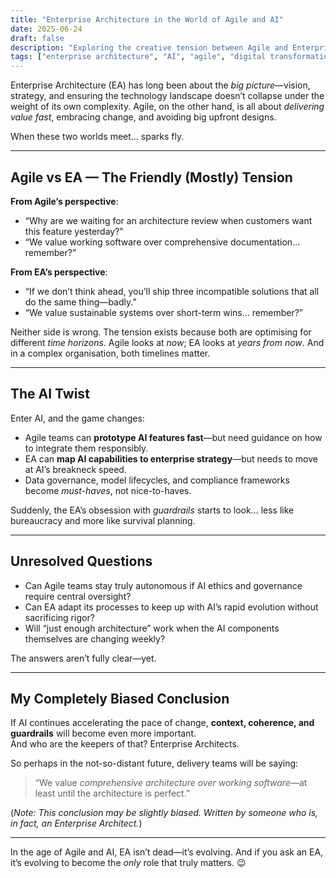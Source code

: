 ```yaml
---
title: "Enterprise Architecture in the World of Agile and AI"
date: 2025-06-24
draft: false
description: "Exploring the creative tension between Agile and Enterprise Architecture—and why AI might just tip the scales."
tags: ["enterprise architecture", "AI", "agile", "digital transformation", "strategy"]
---
```


Enterprise Architecture (EA) has long been about the *big picture*—vision, strategy, and ensuring the technology landscape doesn’t collapse under the weight of its own complexity. Agile, on the other hand, is all about *delivering value fast*, embracing change, and avoiding big upfront designs.

When these two worlds meet… sparks fly.

---

## Agile vs EA — The Friendly (Mostly) Tension

**From Agile’s perspective**:  
- “Why are we waiting for an architecture review when customers want this feature yesterday?”  
- “We value working software over comprehensive documentation… remember?”

**From EA’s perspective**:  
- “If we don’t think ahead, you’ll ship three incompatible solutions that all do the same thing—badly.”  
- “We value sustainable systems over short-term wins… remember?”

Neither side is wrong. The tension exists because both are optimising for different *time horizons*. Agile looks at *now*; EA looks at *years from now*. And in a complex organisation, both timelines matter.

---

## The AI Twist

Enter AI, and the game changes:

- Agile teams can **prototype AI features fast**—but need guidance on how to integrate them responsibly.  
- EA can **map AI capabilities to enterprise strategy**—but needs to move at AI’s breakneck speed.  
- Data governance, model lifecycles, and compliance frameworks become *must-haves*, not nice-to-haves.

Suddenly, the EA’s obsession with *guardrails* starts to look… less like bureaucracy and more like survival planning.

---

## Unresolved Questions

- Can Agile teams stay truly autonomous if AI ethics and governance require central oversight?  
- Can EA adapt its processes to keep up with AI’s rapid evolution without sacrificing rigor?  
- Will “just enough architecture” work when the AI components themselves are changing weekly?  

The answers aren’t fully clear—yet.

---

## My Completely Biased Conclusion

If AI continues accelerating the pace of change, **context, coherence, and guardrails** will become even more important.  
And who are the keepers of that? Enterprise Architects.  

So perhaps in the not-so-distant future, delivery teams will be saying:  
> “We value *comprehensive architecture over working software*—at least until the architecture is perfect.”  

(*Note: This conclusion may be slightly biased. Written by someone who is, in fact, an Enterprise Architect.*)

---

In the age of Agile and AI, EA isn’t dead—it’s evolving. And if you ask an EA, it’s evolving to become the *only* role that truly matters. 😉